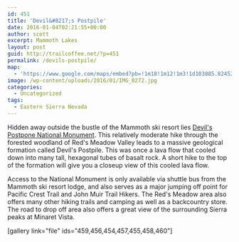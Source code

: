 ```yaml
---
id: 451
title: 'Devil&#8217;s Postpile'
date: 2016-01-04T02:21:55+00:00
author: scott
excerpt: Mammoth Lakes
layout: post
guid: http://trailcoffee.net/?p=451
permalink: /devils-postpile/
map:
  - 'https://www.google.com/maps/embed?pb=!1m18!1m12!1m3!1d103885.82452965398!2d-119.1549458372254!3d37.62509782852979!2m3!1f0!2f0!3f0!3m2!1i1024!2i768!4f13.1!3m3!1m2!1s0x809672fe7d5a369d%3A0x9a5f7b427fb58dc5!2sDevils+Postpile+National+Monument!5e1!3m2!1sen!2sus!4v1469937216064'
image: /wp-content/uploads/2016/01/IMG_0272.jpg
categories:
  - Uncategorized
tags:
  - Eastern Sierra Nevada
---
```

Hidden away outside the bustle of the Mammoth ski resort lies <a href="http://www.nps.gov/depo/index.htm">Devil's Postpone National Monument</a>. This relatively moderate hike through the forested woodland of Red's Meadow Valley leads to a massive geological formation called Devil's Postpile. This was once a lava flow that cooled down into many tall, hexagonal tubes of basalt rock. A short hike to the top of the formation will give you a closeup view of this cooled lava flow.

Access to the National Monument is only available via shuttle bus from the Mammoth ski resort lodge, and also serves as a major jumping off point for Pacific Crest Trail and John Muir Trail Hikers. The Red's Meadow area also offers many other hiking trails and camping as well as a backcountry store. The road to drop off area also offers a great view of the surrounding Sierra peaks at Minaret Vista.

[gallery link="file" ids="459,456,454,457,455,458,460"]